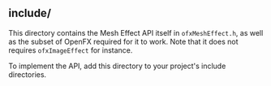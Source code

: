 
## include/

This directory contains the Mesh Effect API itself in `ofxMeshEffect.h`, as well as the subset of OpenFX required for it to work. Note that it does not requires `ofxImageEffect` for instance.

To implement the API, add this directory to your project's include directories.
